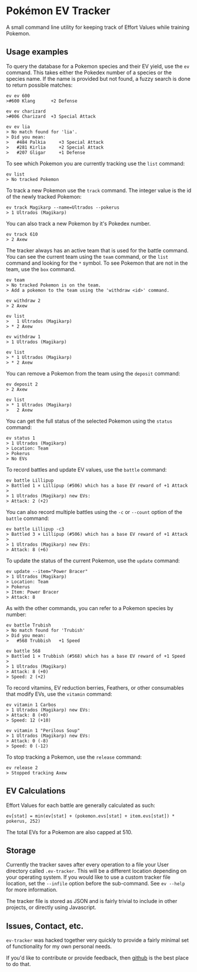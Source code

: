 # Pokémon EV Tracker

A small command line utility for keeping track of Effort Values while training
Pokemon.

## Usage examples

To query the database for a Pokemon species and their EV yield, use the `ev`
command. This takes either the Pokedex number of a species or the species 
name. If the name is provided but not found, a fuzzy search is done to return
possible matches:
	
	ev ev 600
	>#600 Klang      +2 Defense
	
	ev ev charizard
	>#006 Charizard  +3 Special Attack
	
	ev ev lia
	> No match found for 'lia'.
	> Did you mean:
	>   #484 Palkia     +3 Special Attack
	>   #281 Kirlia     +2 Special Attack
	>   #207 Gligar     +1 Defense

To see which Pokemon you are currently tracking use the `list` command:

	ev list
	> No tracked Pokemon

To track a new Pokemon use the `track` command. The integer value is the id
of the newly tracked Pokemon:

	ev track Magikarp --name=Ultrados --pokerus
	> 1 Ultrados (Magikarp)

You can also track a new Pokemon by it's Pokedex number.
	
	ev track 610
	> 2 Axew

The tracker always has an active team that is used for the battle command. You can see the current team using the `team` command, or the
`list` command and looking for the `*` symbol. To see Pokemon that are not in the team, use the `box` command.
	
	ev team
	> No tracked Pokemon is on the team.
	> Add a pokemon to the team using the 'withdraw <id>' command.
	
	ev withdraw 2
	> 2 Axew
	
	ev list
	>   1 Ultrados (Magikarp)
	> * 2 Axew

    ev withdraw 1
	> 1 Ultrados (Magikarp)
	
	ev list
	> * 1 Ultrados (Magikarp)
	> * 2 Axew

You can remove a Pokemon from the team using the `deposit` command:

	ev deposit 2
	> 2 Axew
	
	ev list
	> * 1 Ultrados (Magikarp)
	>   2 Axew

You can get the full status of the selected Pokemon using the `status` command:

	ev status 1
	> 1 Ultrados (Magikarp)
    > Location: Team
	> Pokerus
	> No EVs

To record battles and update EV values, use the `battle` command:

	ev battle Lillipup
	> Battled 1 × Lillipup (#506) which has a base EV reward of +1 Attack
    >
	> 1 Ultrados (Magikarp) new EVs:
    > Attack: 2 (+2)

You can also record multiple battles using the `-c` or `--count` option of 
the `battle` command:

	ev battle Lillipup -c3
	> Battled 3 × Lillipup (#506) which has a base EV reward of +1 Attack
    > 
	> 1 Ultrados (Magikarp) new EVs:
    > Attack: 8 (+6)

To update the status of the current Pokemon, use the `update` command:
	
	ev update --item="Power Bracer"
	> 1 Ultrados (Magikarp)
    > Location: Team
    > Pokerus
    > Item: Power Bracer
    > Attack: 8

As with the other commands, you can refer to a Pokemon species by number:
	
	ev battle Trubish
	> No match found for 'Trubish'
	> Did you mean:
	>   #568 Trubbish   +1 Speed
	
	ev battle 568
	> Battled 1 × Trubbish (#568) which has a base EV reward of +1 Speed
    > 
	> 1 Ultrados (Magikarp)
    > Attack: 8 (+0)
    > Speed: 2 (+2)

To record vitamins, EV reduction berries, Feathers, or other
consumables that modify EVs, use the `vitamin` command:

	ev vitamin 1 Carbos
	> 1 Ultrados (Magikarp) new EVs:
    > Attack: 8 (+0)
    > Speed: 12 (+10)

	ev vitamin 1 "Perilous Soup"
	> 1 Ultrados (Magikarp) new EVs:
    > Attack: 0 (-8)
    > Speed: 0 (-12)

To stop tracking a Pokemon, use the `release` command:
	
	ev release 2
	> Stopped tracking Axew

## EV Calculations

Effort Values for each battle are generally calculated as such:

	ev[stat] = min(ev[stat] + (pokemon.evs[stat] + item.evs[stat]) * pokerus, 252)

The total EVs for a Pokemon are also capped at 510.

## Storage

Currently the tracker saves after every operation to a file your User 
directory called `.ev-tracker`. This will be a different location depending on 
your operating system. If you would like to use a custom tracker file 
location, set the `--infile` option before the sub-command. See `ev --help`
for more information.

The tracker file is stored as JSON and is fairly trivial to include in other
projects, or directly using Javascript.

## Issues, Contact, etc.
`ev-tracker` was hacked together very quickly to provide a fairly minimal set
of functionality for my own personal needs.

If you'd like to contribute or provide feedback, then 
[github](https://github.com/The-Fireplace/ev-tracker) is the best place to do 
that.
